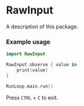 # RawInput

A description of this package.

### Example usage

```swift
import RawInput

RawInput.observe { value in
    print(value)
}

RunLoop.main.run()
```

Press `CTRL` + `C` to exit.
